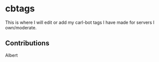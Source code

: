 # cbtags 
This is where I will edit or add my carl-bot tags I have made for servers I own/moderate.

## Contributions
Albert
